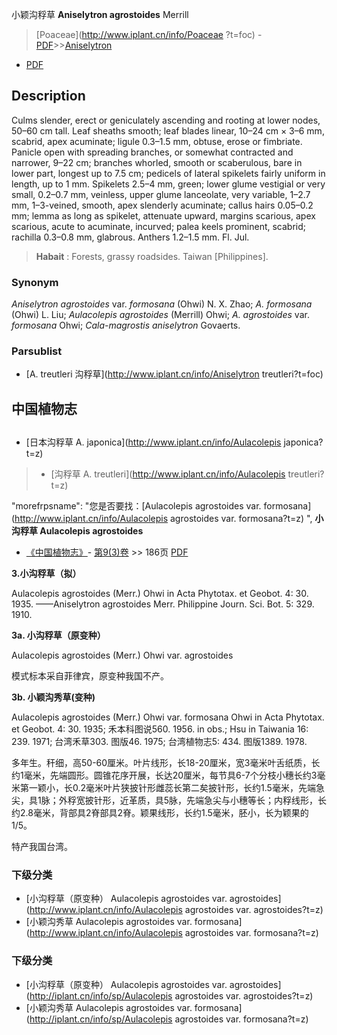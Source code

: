 小颖沟稃草 **Aniselytron agrostoides** Merrill

> [Poaceae](http://www.iplant.cn/info/Poaceae ?t=foc) - [PDF](http://iplant.cn/foc/pdf/Poaceae.pdf)>>[Aniselytron](http://www.iplant.cn/info/Aniselytron?t=foc)

 - [PDF](http://www.iplant.cn/foc/pdf/Aniselytron.pdf)

## Description

Culms slender, erect or geniculately ascending and rooting at lower nodes, 50–60 cm tall. Leaf sheaths smooth; leaf blades linear, 10–24 cm × 3–6 mm, scabrid, apex acuminate; ligule 0.3–1.5 mm, obtuse, erose or fimbriate. Panicle open with spreading branches, or somewhat contracted and narrower, 9–22 cm; branches whorled, smooth or scaberulous, bare in lower part, longest up to 7.5 cm; pedicels of lateral spikelets fairly uniform in length, up to 1 mm. Spikelets 2.5–4 mm, green; lower glume vestigial or very small, 0.2–0.7 mm, veinless, upper glume lanceolate, very variable, 1–2.7 mm, 1–3-veined, smooth, apex slenderly acuminate; callus hairs 0.05–0.2 mm; lemma as long as spikelet, attenuate upward, margins scarious, apex scarious, acute to acuminate, incurved; palea keels prominent, scabrid; rachilla 0.3–0.8 mm, glabrous. Anthers 1.2–1.5 mm. Fl. Jul.

> **Habait** : 
> Forests, grassy roadsides. Taiwan [Philippines].

### Synonym
*Aniselytron agrostoides* var. *formosana* (Ohwi) N. X. Zhao; *A. formosana* (Ohwi) L. Liu; *Aulacolepis agrostoides* (Merrill) Ohwi; *A. agrostoides* var. *formosana* Ohwi; *Cala-magrostis aniselytron* Govaerts.

### Parsublist

* [A.  treutleri  沟稃草](http://www.iplant.cn/info/Aniselytron treutleri?t=foc)

## 中国植物志

## 
* [日本沟稃草  A.  japonica](http://www.iplant.cn/info/Aulacolepis japonica?t=z)
> * [沟稃草  A.  treutleri](http://www.iplant.cn/info/Aulacolepis treutleri?t=z)

  "morefrpsname": "您是否要找：<span class='spantxt'>[Aulacolepis agrostoides var. formosana](http://www.iplant.cn/info/Aulacolepis agrostoides var. formosana?t=z) ",
**小沟稃草 Aulacolepis agrostoides**

* [《中国植物志》](http://www.iplant.cn/frps)- [第9(3)卷](http://www.iplant.cn/frps/vol/9(3)) >> 186页 [PDF](http://www.iplant.cn/frps/pdf/9(3)/186a.pdf)

**3.小沟稃草（拟）**

Aulacolepis agrostoides (Merr.) Ohwi in Acta Phytotax. et Geobot. 4: 30. 1935. ——Aniselytron agrostoides Merr. Philippine Journ. Sci. Bot. 5: 329. 1910.

**3a. 小沟稃草（原变种）**

Aulacolepis agrostoides (Merr.) Ohwi var. agrostoides

模式标本采自菲律宾，原变种我国不产。

**3b. 小颖沟秀草(变种)**

Aulacolepis agrostoides (Merr.) Ohwi var. formosana Ohwi in Acta Phytotax. et Geobot. 4: 30. 1935; 禾本科图说560. 1956. in obs.; Hsu in Taiwania 16: 239. 1971; 台湾禾草303. 图版46. 1975; 台湾植物志5: 434. 图版1389. 1978.

多年生。秆细，高50-60厘米。叶片线形，长18-20厘米，宽3毫米叶舌纸质，长约1毫米，先端圆形。圆锥花序开展，长达20厘米，每节具6-7个分枝小穗长约3毫米第一颖小，长0.2毫米叶片狭披针形雌蕊长第二矣披针形，长约1.5毫米，先端急尖，具1脉；外稃宽披针形，近革质，具5脉，先端急尖与小穗等长；内稃线形，长约2.8毫米，背部具2脊部具2脊。颖果线形，长约1.5毫米，胚小，长为颖果的1/5。

特产我国台湾。

### 下级分类
* [小沟稃草（原变种）  Aulacolepis agrostoides var. agrostoides](http://www.iplant.cn/info/Aulacolepis agrostoides var. agrostoides?t=z)
* [小颖沟秀草  Aulacolepis agrostoides var. formosana](http://www.iplant.cn/info/Aulacolepis agrostoides var. formosana?t=z)

### 下级分类
* [小沟稃草（原变种）  Aulacolepis agrostoides var. agrostoides](http://iplant.cn/info/sp/Aulacolepis agrostoides var. agrostoides?t=z)
* [小颖沟秀草  Aulacolepis agrostoides var. formosana](http://iplant.cn/info/sp/Aulacolepis agrostoides var. formosana?t=z)
